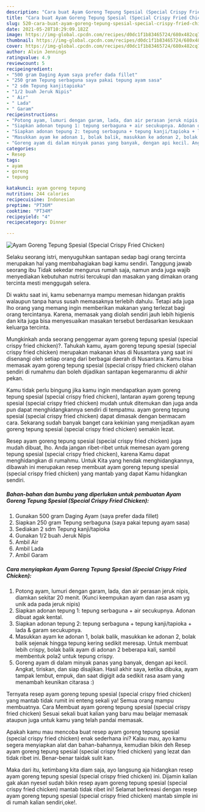 ```yaml
---
description: "Cara buat Ayam Goreng Tepung Spesial (Special Crispy Fried Chicken) Sederhana Untuk Jualan"
title: "Cara buat Ayam Goreng Tepung Spesial (Special Crispy Fried Chicken) Sederhana Untuk Jualan"
slug: 520-cara-buat-ayam-goreng-tepung-spesial-special-crispy-fried-chicken-sederhana-untuk-jualan
date: 2021-05-28T10:29:09.182Z
image: https://img-global.cpcdn.com/recipes/d0dc1f1b83465724/680x482cq70/ayam-goreng-tepung-spesial-special-crispy-fried-chicken-foto-resep-utama.jpg
thumbnail: https://img-global.cpcdn.com/recipes/d0dc1f1b83465724/680x482cq70/ayam-goreng-tepung-spesial-special-crispy-fried-chicken-foto-resep-utama.jpg
cover: https://img-global.cpcdn.com/recipes/d0dc1f1b83465724/680x482cq70/ayam-goreng-tepung-spesial-special-crispy-fried-chicken-foto-resep-utama.jpg
author: Alvin Jennings
ratingvalue: 4.9
reviewcount: 5
recipeingredient:
- "500 gram Daging Ayam saya prefer dada fillet"
- "250 gram Tepung serbaguna saya pakai tepung ayam sasa"
- "2 sdm Tepung kanjitapioka"
- "1/2 buah Jeruk Nipis"
- " Air"
- " Lada"
- " Garam"
recipeinstructions:
- "Potong ayam, lumuri dengan garam, lada, dan air perasan jeruk nipis, diamkan sekitar 20 menit. (Kunci keempukan ayam dan rasa asam yg unik ada pada jeruk nipis)"
- "Siapkan adonan tepung 1: tepung serbaguna + air secukupnya. Adonan dibuat agak kental."
- "Siapkan adonan tepung 2: tepung serbaguna + tepung kanji/tapioka + lada &amp; garam secukupnya."
- "Masukkan ayam ke adonan 1, bolak balik, masukkan ke adonan 2, bolak balik sejenak hingga tepung kering sedikit meresap. Untuk membuat lebih crispy, bolak balik ayam di adonan 2 beberapa kali, sambil membentuk pola2 untuk tepung crispy."
- "Goreng ayam di dalam minyak panas yang banyak, dengan api kecil. Angkat, tiriskan, dan siap disajikan. Hasil akhir saya, ketika dibuka, ayam tampak lembut, empuk, dan saat digigit ada sedikit rasa asam yang menambah keunikan citarasa :)"
categories:
- Resep
tags:
- ayam
- goreng
- tepung

katakunci: ayam goreng tepung 
nutrition: 244 calories
recipecuisine: Indonesian
preptime: "PT36M"
cooktime: "PT34M"
recipeyield: "4"
recipecategory: Dinner

---
```



![Ayam Goreng Tepung Spesial (Special Crispy Fried Chicken)](https://img-global.cpcdn.com/recipes/d0dc1f1b83465724/680x482cq70/ayam-goreng-tepung-spesial-special-crispy-fried-chicken-foto-resep-utama.jpg)

Selaku seorang istri, menyuguhkan santapan sedap bagi orang tercinta merupakan hal yang membahagiakan bagi kamu sendiri. Tanggung jawab seorang ibu Tidak sekedar mengurus rumah saja, namun anda juga wajib menyediakan kebutuhan nutrisi tercukupi dan masakan yang dimakan orang tercinta mesti menggugah selera.

Di waktu  saat ini, kamu sebenarnya mampu memesan hidangan praktis walaupun tanpa harus susah memasaknya terlebih dahulu. Tetapi ada juga lho orang yang memang ingin memberikan makanan yang terlezat bagi orang tercintanya. Karena, memasak yang diolah sendiri jauh lebih higienis dan kita juga bisa menyesuaikan masakan tersebut berdasarkan kesukaan keluarga tercinta. 



Mungkinkah anda seorang penggemar ayam goreng tepung spesial (special crispy fried chicken)?. Tahukah kamu, ayam goreng tepung spesial (special crispy fried chicken) merupakan makanan khas di Nusantara yang saat ini disenangi oleh setiap orang dari berbagai daerah di Nusantara. Kamu bisa memasak ayam goreng tepung spesial (special crispy fried chicken) olahan sendiri di rumahmu dan boleh dijadikan santapan kegemaranmu di akhir pekan.

Kamu tidak perlu bingung jika kamu ingin mendapatkan ayam goreng tepung spesial (special crispy fried chicken), lantaran ayam goreng tepung spesial (special crispy fried chicken) mudah untuk ditemukan dan juga anda pun dapat menghidangkannya sendiri di tempatmu. ayam goreng tepung spesial (special crispy fried chicken) dapat dimasak dengan bermacam cara. Sekarang sudah banyak banget cara kekinian yang menjadikan ayam goreng tepung spesial (special crispy fried chicken) semakin lezat.

Resep ayam goreng tepung spesial (special crispy fried chicken) juga mudah dibuat, lho. Anda jangan ribet-ribet untuk memesan ayam goreng tepung spesial (special crispy fried chicken), karena Kamu dapat menghidangkan di rumahmu. Untuk Kita yang hendak menghidangkannya, dibawah ini merupakan resep membuat ayam goreng tepung spesial (special crispy fried chicken) yang mantab yang dapat Kamu hidangkan sendiri.

<!--inarticleads1-->

##### Bahan-bahan dan bumbu yang diperlukan untuk pembuatan Ayam Goreng Tepung Spesial (Special Crispy Fried Chicken):

1. Gunakan 500 gram Daging Ayam (saya prefer dada fillet)
1. Siapkan 250 gram Tepung serbaguna (saya pakai tepung ayam sasa)
1. Sediakan 2 sdm Tepung kanji/tapioka
1. Gunakan 1/2 buah Jeruk Nipis
1. Ambil  Air
1. Ambil  Lada
1. Ambil  Garam




<!--inarticleads2-->

##### Cara menyiapkan Ayam Goreng Tepung Spesial (Special Crispy Fried Chicken):

1. Potong ayam, lumuri dengan garam, lada, dan air perasan jeruk nipis, diamkan sekitar 20 menit. (Kunci keempukan ayam dan rasa asam yg unik ada pada jeruk nipis)
1. Siapkan adonan tepung 1: tepung serbaguna + air secukupnya. Adonan dibuat agak kental.
1. Siapkan adonan tepung 2: tepung serbaguna + tepung kanji/tapioka + lada &amp; garam secukupnya.
1. Masukkan ayam ke adonan 1, bolak balik, masukkan ke adonan 2, bolak balik sejenak hingga tepung kering sedikit meresap. Untuk membuat lebih crispy, bolak balik ayam di adonan 2 beberapa kali, sambil membentuk pola2 untuk tepung crispy.
1. Goreng ayam di dalam minyak panas yang banyak, dengan api kecil. Angkat, tiriskan, dan siap disajikan. Hasil akhir saya, ketika dibuka, ayam tampak lembut, empuk, dan saat digigit ada sedikit rasa asam yang menambah keunikan citarasa :)




Ternyata resep ayam goreng tepung spesial (special crispy fried chicken) yang mantab tidak rumit ini enteng sekali ya! Semua orang mampu membuatnya. Cara Membuat ayam goreng tepung spesial (special crispy fried chicken) Sesuai sekali buat kalian yang baru mau belajar memasak ataupun juga untuk kamu yang telah pandai memasak.

Apakah kamu mau mencoba buat resep ayam goreng tepung spesial (special crispy fried chicken) enak sederhana ini? Kalau mau, ayo kamu segera menyiapkan alat dan bahan-bahannya, kemudian bikin deh Resep ayam goreng tepung spesial (special crispy fried chicken) yang lezat dan tidak ribet ini. Benar-benar taidak sulit kan. 

Maka dari itu, ketimbang kita diam saja, ayo langsung aja hidangkan resep ayam goreng tepung spesial (special crispy fried chicken) ini. Dijamin kalian gak akan nyesel sudah bikin resep ayam goreng tepung spesial (special crispy fried chicken) mantab tidak ribet ini! Selamat berkreasi dengan resep ayam goreng tepung spesial (special crispy fried chicken) mantab simple ini di rumah kalian sendiri,oke!.

